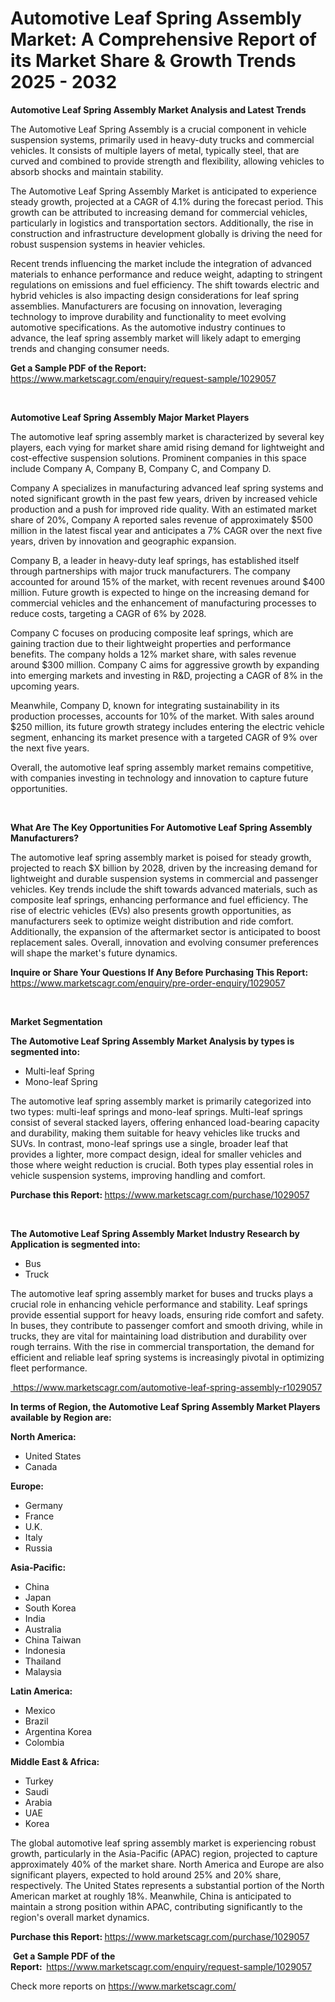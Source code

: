 <p><h1>Automotive Leaf Spring Assembly Market: A Comprehensive Report of its Market Share & Growth Trends 2025 - 2032</h1></p><p><strong>Automotive Leaf Spring Assembly Market Analysis and Latest Trends</strong></p>
<p><p>The Automotive Leaf Spring Assembly is a crucial component in vehicle suspension systems, primarily used in heavy-duty trucks and commercial vehicles. It consists of multiple layers of metal, typically steel, that are curved and combined to provide strength and flexibility, allowing vehicles to absorb shocks and maintain stability.</p><p>The Automotive Leaf Spring Assembly Market is anticipated to experience steady growth, projected at a CAGR of 4.1% during the forecast period. This growth can be attributed to increasing demand for commercial vehicles, particularly in logistics and transportation sectors. Additionally, the rise in construction and infrastructure development globally is driving the need for robust suspension systems in heavier vehicles.</p><p>Recent trends influencing the market include the integration of advanced materials to enhance performance and reduce weight, adapting to stringent regulations on emissions and fuel efficiency. The shift towards electric and hybrid vehicles is also impacting design considerations for leaf spring assemblies. Manufacturers are focusing on innovation, leveraging technology to improve durability and functionality to meet evolving automotive specifications. As the automotive industry continues to advance, the leaf spring assembly market will likely adapt to emerging trends and changing consumer needs.</p></p>
<p><strong>Get a Sample PDF of the Report:&nbsp;</strong> <a href="https://www.marketscagr.com/enquiry/request-sample/1029057?utm_campaign=3068&utm_medium=2&utm_source=Github&utm_content=ia&utm_term=21032025&utm_id=automotive-leaf-spring-assembly">https://www.marketscagr.com/enquiry/request-sample/1029057</a></p>
<p>&nbsp;</p>
<p><strong>Automotive Leaf Spring Assembly Major Market Players</strong></p>
<p><p>The automotive leaf spring assembly market is characterized by several key players, each vying for market share amid rising demand for lightweight and cost-effective suspension solutions. Prominent companies in this space include Company A, Company B, Company C, and Company D.</p><p>Company A specializes in manufacturing advanced leaf spring systems and noted significant growth in the past few years, driven by increased vehicle production and a push for improved ride quality. With an estimated market share of 20%, Company A reported sales revenue of approximately $500 million in the latest fiscal year and anticipates a 7% CAGR over the next five years, driven by innovation and geographic expansion.</p><p>Company B, a leader in heavy-duty leaf springs, has established itself through partnerships with major truck manufacturers. The company accounted for around 15% of the market, with recent revenues around $400 million. Future growth is expected to hinge on the increasing demand for commercial vehicles and the enhancement of manufacturing processes to reduce costs, targeting a CAGR of 6% by 2028.</p><p>Company C focuses on producing composite leaf springs, which are gaining traction due to their lightweight properties and performance benefits. The company holds a 12% market share, with sales revenue around $300 million. Company C aims for aggressive growth by expanding into emerging markets and investing in R&D, projecting a CAGR of 8% in the upcoming years.</p><p>Meanwhile, Company D, known for integrating sustainability in its production processes, accounts for 10% of the market. With sales around $250 million, its future growth strategy includes entering the electric vehicle segment, enhancing its market presence with a targeted CAGR of 9% over the next five years.</p><p>Overall, the automotive leaf spring assembly market remains competitive, with companies investing in technology and innovation to capture future opportunities.</p></p>
<p>&nbsp;</p>
<p><strong>What Are The Key Opportunities For Automotive Leaf Spring Assembly Manufacturers?</strong></p>
<p><p>The automotive leaf spring assembly market is poised for steady growth, projected to reach $X billion by 2028, driven by the increasing demand for lightweight and durable suspension systems in commercial and passenger vehicles. Key trends include the shift towards advanced materials, such as composite leaf springs, enhancing performance and fuel efficiency. The rise of electric vehicles (EVs) also presents growth opportunities, as manufacturers seek to optimize weight distribution and ride comfort. Additionally, the expansion of the aftermarket sector is anticipated to boost replacement sales. Overall, innovation and evolving consumer preferences will shape the market's future dynamics.</p></p>
<p><strong>Inquire or Share Your Questions If Any Before Purchasing This Report:</strong> <a href="https://www.marketscagr.com/enquiry/pre-order-enquiry/1029057?utm_campaign=3068&utm_medium=2&utm_source=Github&utm_content=ia&utm_term=21032025&utm_id=automotive-leaf-spring-assembly">https://www.marketscagr.com/enquiry/pre-order-enquiry/1029057</a></p>
<p>&nbsp;</p>
<p><strong>Market Segmentation</strong></p>
<p><strong>The Automotive Leaf Spring Assembly Market Analysis by types is segmented into:</strong></p>
<p><ul><li>Multi-leaf Spring</li><li>Mono-leaf Spring</li></ul></p>
<p><p>The automotive leaf spring assembly market is primarily categorized into two types: multi-leaf springs and mono-leaf springs. Multi-leaf springs consist of several stacked layers, offering enhanced load-bearing capacity and durability, making them suitable for heavy vehicles like trucks and SUVs. In contrast, mono-leaf springs use a single, broader leaf that provides a lighter, more compact design, ideal for smaller vehicles and those where weight reduction is crucial. Both types play essential roles in vehicle suspension systems, improving handling and comfort.</p></p>
<p><strong>Purchase this Report:&nbsp;</strong><a href="https://www.marketscagr.com/purchase/1029057?utm_campaign=3068&utm_medium=2&utm_source=Github&utm_content=ia&utm_term=21032025&utm_id=automotive-leaf-spring-assembly">https://www.marketscagr.com/purchase/1029057</a></p>
<p>&nbsp;</p>
<p><strong>The Automotive Leaf Spring Assembly Market Industry Research by Application is segmented into:</strong></p>
<p><ul><li>Bus</li><li>Truck</li></ul></p>
<p><p>The automotive leaf spring assembly market for buses and trucks plays a crucial role in enhancing vehicle performance and stability. Leaf springs provide essential support for heavy loads, ensuring ride comfort and safety. In buses, they contribute to passenger comfort and smooth driving, while in trucks, they are vital for maintaining load distribution and durability over rough terrains. With the rise in commercial transportation, the demand for efficient and reliable leaf spring systems is increasingly pivotal in optimizing fleet performance.</p></p>
<p><a href="https://www.marketscagr.com/automotive-leaf-spring-assembly-r1029057?utm_campaign=3068&utm_medium=2&utm_source=Github&utm_content=ia&utm_term=21032025&utm_id=automotive-leaf-spring-assembly">&nbsp;https://www.marketscagr.com/automotive-leaf-spring-assembly-r1029057</a></p>
<p><strong>In terms of Region, the Automotive Leaf Spring Assembly Market Players available by Region are:</strong></p>
<p>
    <p> <strong> North America: </strong>
        <ul>
            <li>United States</li>
            <li>Canada</li>
        </ul>
        </p> 
    <p> <strong> Europe: </strong>
        <ul>
            <li>Germany</li>
            <li>France</li>
            <li>U.K.</li>
            <li>Italy</li>
            <li>Russia</li>
        </ul>
        </p> 
    <p> <strong> Asia-Pacific: </strong>
        <ul>
            <li>China</li>
            <li>Japan</li>
            <li>South Korea</li>
            <li>India</li>
            <li>Australia</li>
            <li>China Taiwan</li>
            <li>Indonesia</li>
            <li>Thailand</li>
            <li>Malaysia</li>
        </ul>
        </p> 
    <p> <strong> Latin America: </strong>
        <ul>
            <li>Mexico</li>
            <li>Brazil</li>
            <li>Argentina Korea</li>
            <li>Colombia</li>
        </ul>
        </p> 
    <p> <strong> Middle East & Africa: </strong>
        <ul>
            <li>Turkey</li>
            <li>Saudi</li>
            <li>Arabia</li>
            <li>UAE</li>
            <li>Korea</li>
        </ul>
    </p>
    </p>
<p><p>The global automotive leaf spring assembly market is experiencing robust growth, particularly in the Asia-Pacific (APAC) region, projected to capture approximately 40% of the market share. North America and Europe are also significant players, expected to hold around 25% and 20% share, respectively. The United States represents a substantial portion of the North American market at roughly 18%. Meanwhile, China is anticipated to maintain a strong position within APAC, contributing significantly to the region's overall market dynamics.</p></p>
<p><strong>Purchase this Report: </strong><a href="https://www.marketscagr.com/purchase/1029057?utm_campaign=3068&utm_medium=2&utm_source=Github&utm_content=ia&utm_term=21032025&utm_id=automotive-leaf-spring-assembly">https://www.marketscagr.com/purchase/1029057</a></p>
<p>&nbsp;<strong>Get a Sample PDF of the Report:&nbsp;&nbsp;</strong><a href="https://www.marketscagr.com/enquiry/request-sample/1029057?utm_campaign=3068&utm_medium=2&utm_source=Github&utm_content=ia&utm_term=21032025&utm_id=automotive-leaf-spring-assembly">https://www.marketscagr.com/enquiry/request-sample/1029057</a></p>
<p><strong></strong></p>
<p>Check more reports on <a href="https://www.marketscagr.com/?utm_campaign=3068&utm_medium=2&utm_source=Github&utm_content=ia&utm_term=21032025&utm_id=automotive-leaf-spring-assembly">https://www.marketscagr.com/</a></p>